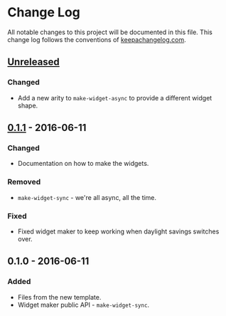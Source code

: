 # Change Log
All notable changes to this project will be documented in this file. This change log follows the conventions of [keepachangelog.com](http://keepachangelog.com/).

## [Unreleased]
### Changed
- Add a new arity to `make-widget-async` to provide a different widget shape.

## [0.1.1] - 2016-06-11
### Changed
- Documentation on how to make the widgets.

### Removed
- `make-widget-sync` - we're all async, all the time.

### Fixed
- Fixed widget maker to keep working when daylight savings switches over.

## 0.1.0 - 2016-06-11
### Added
- Files from the new template.
- Widget maker public API - `make-widget-sync`.

[Unreleased]: https://github.com/your-name/osmium/compare/0.1.1...HEAD
[0.1.1]: https://github.com/your-name/osmium/compare/0.1.0...0.1.1
